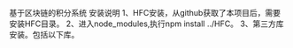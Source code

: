 基于区块链的积分系统
安装说明
1、HFC安装，从github获取了本项目后，需要安装HFC目录。
2、进入node_modules,执行npm install ../HFC。
3、第三方库安装。包括以下库。
